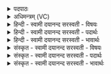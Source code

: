<details><summary>पदपाठः</summary>

इ॒मौ। ते॒। प॒क्षौ। अ॒जरौ॑। प॒त॒त्रिणौ॑। याभ्या॑म्। रक्षा॑सि। अ॒प॒हꣳसीत्य॑प॒ऽहꣳसि॑। अ॒ग्ने॒। ताभ्या॑म्। प॒ते॒म॒। सु॒कृता॒मिति॑ सु॒ऽकृता॑म्। ऊ॒ऽइत्यँू॑। लो॒कम्। यत्र॑। ऋष॑यः। ज॒ग्मुः। प्र॒थ॒म॒जा इति॑ प्रथम॒ऽजाः। पु॒रा॒णाः। ५२।
</details>

<details><summary>अधिमन्त्रम् (VC)</summary>

- अग्निर्देवता
- शुनःशेप ऋषिः
- विराडार्षी जगती
- निषादः
</details>

<details><summary>हिन्दी - स्वामी दयानन्द सरस्वती  - विषयः</summary>

फिर उसी विषय को अगले मन्त्र में कहा है ॥
</details>

<details><summary>हिन्दी - स्वामी दयानन्द सरस्वती  - पदार्थः</summary>

पदार्थान्वयभाषाः -  हे (अग्ने) अग्नि के समान प्रतापवाले विद्वन् ! (ते) आपके जो (इमौ) ये (पतत्रिणौ) उच्च श्रेणी को प्राप्त हुए (अजरौ) कभी नष्ट नहीं होते अजर-अमर (पक्षौ) कार्य्यकारण रूप समीप के पदार्थ हैं (याभ्याम्) जिनसे आप (रक्षांसि) दुष्ट प्राणियों वा दोषों को (अपहंसि) दूर बहा देते हैं, (ताभ्याम्) उनसे (उ) ही उस (सुकृताम्) सुकृती सज्जनों के (लोकम्) देखने योग्य आनन्द को हम लोग (पतेम) पहुँचें (यत्र) जिस आनन्द में (प्रथमजाः) सर्वव्याप्त परमेश्वर में प्रसिद्ध वा अतिविस्तारयुक्त वेद में प्रसिद्ध अर्थात् उसके जानने से कीर्ति पाये हुए (पुराणाः) पहिले पढ़ने के समय नवीन (ऋषयः) वेदार्थ जाननेवाले विद्वान् ऋषिजन (जग्मुः) पहुँचे ॥५२ ॥
</details>

<details><summary>हिन्दी - स्वामी दयानन्द सरस्वती  - भावार्थः</summary>

भावार्थभाषाः -  इस मन्त्र में वाचकलुप्तोपमालङ्कार है। जैसे शास्त्रवेत्ता विद्वान् जन दोषों को खोके, धर्म आदि अच्छे गुणों का ग्रहण कर, ब्रह्म को प्राप्त होके, आनन्दयुक्त होते हैं, वैसे उनको पाकर मनुष्यों को भी सुखी होना चाहिये ॥५२ ॥
</details>

<details><summary>संस्कृत - स्वामी दयानन्द सरस्वती  - विषयः</summary>

पुनस्तमेव विषयमाह ॥
</details>

<details><summary>संस्कृत - स्वामी दयानन्द सरस्वती  - पदार्थः</summary>

पदार्थान्वयभाषाः -  हे अग्ने ! ते याविमौ पतत्रिणावजरौ पक्षौ स्तो याभ्यां रक्षांस्यपहंसि, ताभ्यामु तं सुकृतां लोकं वयं पतेम, यत्र प्रथमजाः पुराणा ऋषयो जग्मुः ॥५२ ॥
</details>

<details><summary>संस्कृत - स्वामी दयानन्द सरस्वती  - भावार्थः</summary>

भावार्थभाषाः -  अत्र वाचकलुप्तोपमालङ्कारः। यथाप्ता विद्वांसो दोषान् हत्वा धर्मादिसद्गुणान् गृहीत्वा ब्रह्म प्राप्यानन्दन्ति, तथैतान् प्राप्य मनुष्यैरपि सुखयितव्यम् ॥५२ ॥
</details>